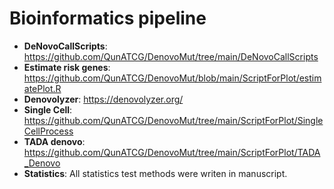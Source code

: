 # Bioinformatics pipeline
- **DeNovoCallScripts**: https://github.com/QunATCG/DenovoMut/tree/main/DeNovoCallScripts
- **Estimate risk genes**: https://github.com/QunATCG/DenovoMut/blob/main/ScriptForPlot/estimatePlot.R
- **Denovolyzer**: https://denovolyzer.org/
- **Single Cell**: https://github.com/QunATCG/DenovoMut/tree/main/ScriptForPlot/SingleCellProcess
- **TADA denovo**: https://github.com/QunATCG/DenovoMut/tree/main/ScriptForPlot/TADA_Denovo
- **Statistics**: All statistics test methods were writen in manuscript.
